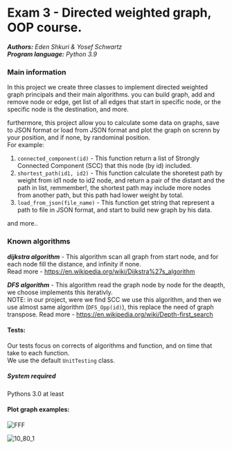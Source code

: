 # Exam 3 - Directed weighted graph, OOP course. 
***Authors:** Eden Shkuri & Yosef Schwartz*  
***Program language:** Python 3.9*

### Main information
In this project we create three classes to implement directed weighted graph principals and their main algorithms.
you can build graph, add and remove node or edge, get list of all edges that start in specific node, or the specific node is the destination, and more.

furthermore, this project allow you to calculate some data on graphs, save to JSON format or load from JSON format and plot the graph on screnn by your position, and if none, by randominal position.  
For example:
1. `connected_component(id)` - This function return a list of Strongly Connected Component (SCC) that this node (by id) included.  
2. `shortest_path(id1, id2)` - This function calculate the shoretest path by weight from id1 node to id2 node, and return a pair of the distant and the path in list, remmember!, the shortest path may include more nodes from another path, but this path had lower weight by total.
3. `load_from_json(file_name)` - This function get string that represent a path to file in JSON format, and start to build new graph by his data.  
  
  and more..

### Known algorithms
***dijkstra algorithm*** - This algorithm scan all graph from start node, and for each node fill the distance, and infinity if none.  
Read more - https://en.wikipedia.org/wiki/Dijkstra%27s_algorithm

***DFS algorithm*** - This algorithm read the graph node by node for the deapth, we choose implements this iterativly.  
NOTE: in our project, were we find SCC we use this algorithm, and then we use almost same algorithm (`DFS_Opp(id)`), this replace the need of graph transpose.
Read more - https://en.wikipedia.org/wiki/Depth-first_search

#### Tests:  
Our tests focus on corrects of algorithms and function, and on time that take to each function.  
We use the default `UnitTesting` class.

##### System required  
Pythons 3.0 at least
  
    
    
#### Plot graph examples:
![FFF](https://user-images.githubusercontent.com/73064850/104216694-106c3100-5443-11eb-8bf1-ad6f30a189dc.jpg)
  
    
  ![10_80_1](https://user-images.githubusercontent.com/73064850/104215863-0ac21b80-5442-11eb-890c-4a6352fd8daf.jpg)
